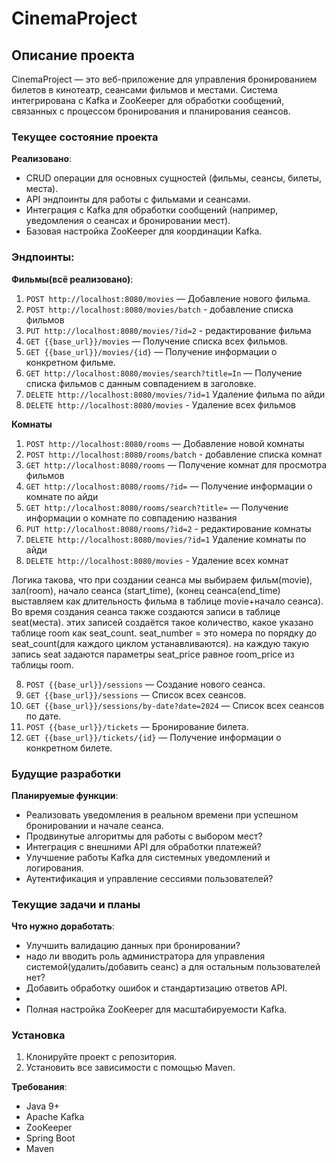 # CinemaProject

## Описание проекта

CinemaProject — это веб-приложение для управления бронированием билетов в кинотеатр, 
сеансами фильмов и местами. Система интегрирована с Kafka и ZooKeeper для обработки 
сообщений, связанных с процессом бронирования и планирования сеансов.

### Текущее состояние проекта

**Реализовано**:
- CRUD операции для основных сущностей (фильмы, сеансы, билеты, места).
- API эндпоинты для работы с фильмами и сеансами.
- Интеграция с Kafka для обработки сообщений (например, уведомления о сеансах и бронировании мест).
- Базовая настройка ZooKeeper для координации Kafka.

### Эндпоинты:

**Фильмы(всё реализовано)**:
1. `POST http://localhost:8080/movies` — Добавление нового фильма.
2. `POST http://localhost:8080/movies/batch` - добавление списка фильмов
3. `PUT http://localhost:8080/movies/?id=2`  - редактирование фильма
4. `GET {{base_url}}/movies` — Получение списка всех фильмов.
5. `GET {{base_url}}/movies/{id}` — Получение информации о конкретном фильме.
6. `GET http://localhost:8080/movies/search?title=In` — Получение списка фильмов с данным совпадением в заголовке.
7. `DELETE http://localhost:8080/movies/?id=1` Удаление фильма по айди 
8. `DELETE http://localhost:8080/movies` - Удаление всех фильмов


**Комнаты**
1. `POST http://localhost:8080/rooms` — Добавление новой комнаты
2. `POST http://localhost:8080/rooms/batch` - добавление списка комнат
3. `GET http://localhost:8080/rooms` — Получение комнат для просмотра фильмов
4. `GET http://localhost:8080/rooms/?id=`  — Получение информации о комнате по айди 
5. `GET http://localhost:8080/rooms/search?title=`  — Получение информации о комнате по совпадению названия
6. `PUT http://localhost:8080/rooms/?id=2`  - редактирование комнаты
7. `DELETE http://localhost:8080/movies/?id=1` Удаление комнаты по айди
8. `DELETE http://localhost:8080/movies` - Удаление всех комнат


Логика такова, что при создании сеанса мы выбираем фильм(movie), зал(room), начало сеанса (start_time),
(конец сеанса(end_time) выставляем как длительность фильма в таблице movie+начало  сеанса). 
Во время создания сеанса также создаются записи в таблице seat(места). 
этих записей создаётся такое количество, какое указано таблице room как seat_count.
seat_number = это номера по порядку до seat_count(для каждого циклом устанавливаются).
на каждую такую запись seat задаются параметры seat_price равное room_price из таблицы room.



8. `POST {{base_url}}/sessions` — Создание нового сеанса.
8. `GET {{base_url}}/sessions` — Список всех сеансов.
9. `GET {{base_url}}/sessions/by-date?date=2024` — Список всех сеансов по дате.
10. `POST {{base_url}}/tickets` — Бронирование билета.
11. `GET {{base_url}}/tickets/{id}` — Получение информации о конкретном билете.

### Будущие разработки

**Планируемые функции**:
- Реализовать уведомления в реальном времени при успешном бронировании и начале сеанса.
- Продвинутые алгоритмы для работы с выбором мест?
- Интеграция с внешними API для обработки платежей?
- Улучшение работы Kafka для системных уведомлений и логирования.
- Аутентификация и управление сессиями пользователей?

### Текущие задачи и планы

**Что нужно доработать**:
- Улучшить валидацию данных при бронировании? 
- надо ли вводить роль администратора для управления системой(удалить/добавить сеанс) а для остальным пользователей нет?
- Добавить обработку ошибок и стандартизацию ответов API.
- 
- Полная настройка ZooKeeper для масштабируемости Kafka.

### Установка

1. Клонируйте проект с репозитория.
2. Установить все зависимости с помощью Maven.

**Требования**:
- Java 9+
- Apache Kafka
- ZooKeeper
- Spring Boot
- Maven
